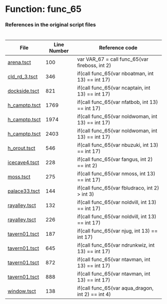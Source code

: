 # Function: func_65
### References in the original script files

#

| File | Line Number | Reference code |
| --- | --- | --- |
| [arena.tsct](../../../out/arena.tsct#L100) | 100 | var VAR_67 = call func_65(var fireboss, int 2) |
| [cld_rd_3.tsct](../../../out/cld_rd_3.tsct#L346) | 346 | if(call func_65(var nboatman, int 13) == int 17) |
| [dockside.tsct](../../../out/dockside.tsct#L821) | 821 | if(call func_65(var ncaptain, int 13) == int 17) |
| [h_camptp.tsct](../../../out/h_camptp.tsct#L1769) | 1769 | if(call func_65(var nfatbob, int 13) == int 17) |
| [h_camptp.tsct](../../../out/h_camptp.tsct#L1974) | 1974 | if(call func_65(var noldwoman, int 13) == int 17) |
| [h_camptp.tsct](../../../out/h_camptp.tsct#L2403) | 2403 | if(call func_65(var noldwoman, int 13) == int 17) |
| [h_orout.tsct](../../../out/h_orout.tsct#L546) | 546 | if(call func_65(var nbuzuki, int 13) == int 17) |
| [icecave4.tsct](../../../out/icecave4.tsct#L228) | 228 | if(call func_65(var fangus, int 2) == int 2) |
| [moss.tsct](../../../out/moss.tsct#L275) | 275 | if(call func_65(var nmoss, int 13) == int 17) |
| [palace33.tsct](../../../out/palace33.tsct#L144) | 144 | if(call func_65(var fbludraco, int 2) > int 3) |
| [rayalley.tsct](../../../out/rayalley.tsct#L132) | 132 | if(call func_65(var noldvill, int 13) == int 17) |
| [rayalley.tsct](../../../out/rayalley.tsct#L226) | 226 | if(call func_65(var noldvill, int 13) == int 17) |
| [tavern01.tsct](../../../out/tavern01.tsct#L187) | 187 | if(call func_65(var njug, int 13) == int 17) |
| [tavern01.tsct](../../../out/tavern01.tsct#L645) | 645 | if(call func_65(var ndrunkwiz, int 13) == int 17) |
| [tavern01.tsct](../../../out/tavern01.tsct#L872) | 872 | if(call func_65(var ntavman, int 13) == int 17) |
| [tavern01.tsct](../../../out/tavern01.tsct#L888) | 888 | if(call func_65(var ntavman, int 13) == int 17) |
| [window.tsct](../../../out/window.tsct#L138) | 138 | if(call func_65(var aqua_dragon, int 2) == int 4) |
